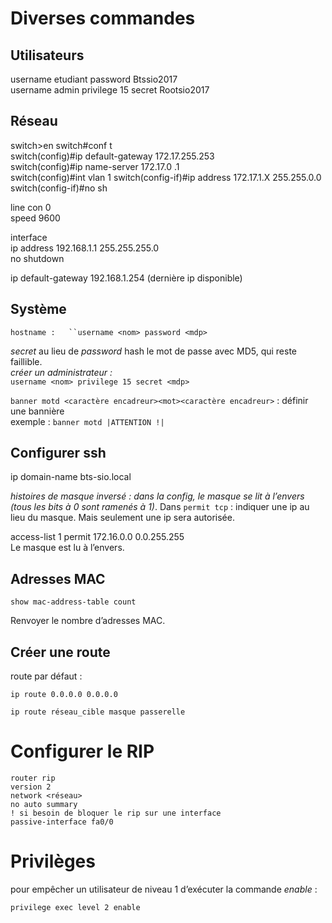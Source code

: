 # Diverses commandes

## Utilisateurs

username etudiant password Btssio2017  
username admin privilege 15 secret Rootsio2017

## Réseau

switch>en
switch#conf t  
switch(config)#ip default-gateway 172.17.255.253  
switch(config)#ip name-server 172.17.0 .1  
switch(config)#int vlan 1
switch(config-if)#ip address 172.17.1.X 255.255.0.0  
switch(config-if)#no sh

line con 0  
speed 9600

interface <nom interface>  
ip address 192.168.1.1 255.255.255.0  
no shutdown

ip default-gateway 192.168.1.254 (dernière ip disponible)

## Système

`hostname :  
``username <nom> password <mdp>`

*secret* au lieu de *password* hash le mot de passe avec MD5, qui reste faillible.  
*créer un administrateur :*  
`username <nom> privilege 15 secret <mdp>`

`banner motd <caractère encadreur><mot><caractère encadreur>` : définir une bannière  
exemple : `banner motd |ATTENTION !|`

## Configurer ssh

ip domain-name bts-sio.local

*histoires de masque inversé : dans la config, le masque se lit à l’envers (tous les bits à 0 sont ramenés à 1)*. 
Dans `permit tcp` : indiquer une ip au lieu du masque. Mais seulement une ip sera autorisée.

access-list 1 permit 172.16.0.0 0.0.255.255  
Le masque est lu à l’envers.

## Adresses MAC

`show mac-address-table count`

Renvoyer le nombre d’adresses MAC.

## Créer une route

route par défaut :

`ip route 0.0.0.0 0.0.0.0`

`ip route réseau_cible masque passerelle`

# Configurer le RIP

```
router rip
version 2
network <réseau>
no auto summary
! si besoin de bloquer le rip sur une interface
passive-interface fa0/0
```

# Privilèges

pour empêcher un utilisateur de niveau 1 d’exécuter la commande *enable* :

`privilege exec level 2 enable`
